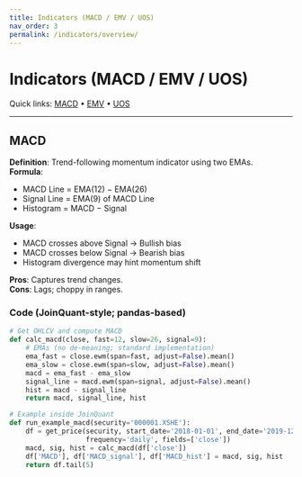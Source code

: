 ```yaml
---
title: Indicators (MACD / EMV / UOS)
nav_order: 3
permalink: /indicators/overview/
---
```


# Indicators (MACD / EMV / UOS)

Quick links: [MACD](#macd) • [EMV](#emv) • [UOS](#uos)

---

## MACD
**Definition**: Trend-following momentum indicator using two EMAs.  
**Formula**:  
- MACD Line = EMA(12) − EMA(26)  
- Signal Line = EMA(9) of MACD Line  
- Histogram = MACD − Signal

**Usage**:  
- MACD crosses above Signal → Bullish bias  
- MACD crosses below Signal → Bearish bias  
- Histogram divergence may hint momentum shift

**Pros**: Captures trend changes.  
**Cons**: Lags; choppy in ranges.

### Code (JoinQuant-style; pandas-based)
```python
# Get OHLCV and compute MACD
def calc_macd(close, fast=12, slow=26, signal=9):
    # EMAs (no de-meaning; standard implementation)
    ema_fast = close.ewm(span=fast, adjust=False).mean()
    ema_slow = close.ewm(span=slow, adjust=False).mean()
    macd = ema_fast - ema_slow
    signal_line = macd.ewm(span=signal, adjust=False).mean()
    hist = macd - signal_line
    return macd, signal_line, hist

# Example inside JoinQuant
def run_example_macd(security='000001.XSHE'):
    df = get_price(security, start_date='2018-01-01', end_date='2019-12-31',
                   frequency='daily', fields=['close'])
    macd, sig, hist = calc_macd(df['close'])
    df['MACD'], df['MACD_signal'], df['MACD_hist'] = macd, sig, hist
    return df.tail(5)
